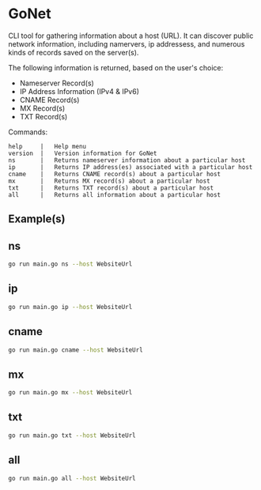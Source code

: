 # GoNet
CLI tool for gathering information about a host (URL). It can discover public network information, including namervers, ip addressess, and numerous kinds of records saved on the server(s).

The following information is returned, based on the user's choice:

- Nameserver Record(s)
- IP Address Information (IPv4 & IPv6)
- CNAME Record(s)
- MX Record(s)
- TXT Record(s)

Commands:
```
help     |   Help menu
version  |   Version information for GoNet
ns       |   Returns nameserver information about a particular host
ip       |   Returns IP address(es) associated with a particular host
cname    |   Returns CNAME record(s) about a particular host
mx       |   Returns MX record(s) about a particular host
txt      |   Returns TXT record(s) about a particular host
all      |   Returns all information about a particular host
```

## Example(s)

## ns
```bash
go run main.go ns --host WebsiteUrl
```

## ip
```bash
go run main.go ip --host WebsiteUrl
```

## cname
```bash
go run main.go cname --host WebsiteUrl
```

## mx
```bash
go run main.go mx --host WebsiteUrl
```

## txt
```bash
go run main.go txt --host WebsiteUrl
```

## all
```bash
go run main.go all --host WebsiteUrl
```